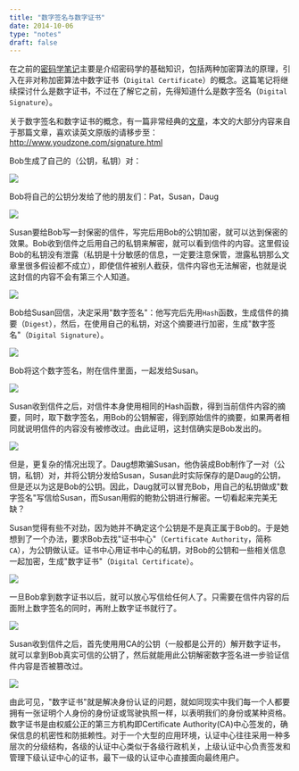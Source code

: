 ```yaml
---
title: "数字签名与数字证书"
date: 2014-10-06
type: "notes"
draft: false
---
```


在之前的[密码学笔记](/notes/the_basic_of_cryptology/)主要是介绍密码学的基础知识，包括两种加密算法的原理，引入在非对称加密算法中数字证书（`Digital Certificate`）的概念。这篇笔记将继续探讨什么是数字证书，不过在了解它之前，先得知道什么是数字签名（`Digital Signature`）。

关于数字签名和数字证书的概念，有一篇非常经典的[文章](http://www.youdzone.com/signature.html)，本文的大部分内容来自于那篇文章，喜欢读英文原版的请移步至：http://www.youdzone.com/signature.html

Bob生成了自己的（公钥，私钥）对：

![](https://i.loli.net/2019/03/23/5c95cfd7841f4.jpg)

Bob将自己的公钥分发给了他的朋友们：Pat，Susan，Daug

![](https://i.loli.net/2019/03/23/5c95d0f1adeff.jpg)

Susan要给Bob写一封保密的信件，写完后用Bob的公钥加密，就可以达到保密的效果。Bob收到信件之后用自己的私钥来解密，就可以看到信件的内容。这里假设Bob的私钥没有泄露（私钥是十分敏感的信息，一定要注意保管，泄露私钥那么文章里很多假设都不成立），即使信件被别人截获，信件内容也无法解密，也就是说这封信的内容不会有第三个人知道。

![](https://i.loli.net/2019/03/23/5c95d3352a7f9.jpg)

Bob给Susan回信，决定采用"数字签名"：他写完后先用`Hash`函数，生成信件的摘要（`Digest`），然后，在使用自己的私钥，对这个摘要进行加密，生成"数字签名"（`Digital Signature`）。

![](https://i.loli.net/2019/03/23/5c95d65747d40.jpg)

Bob将这个数字签名，附在信件里面，一起发给Susan。

![](https://i.loli.net/2019/03/23/5c95d7cdc5aef.jpg)

Susan收到信件之后，对信件本身使用相同的Hash函数，得到当前信件内容的摘要，同时，取下数字签名，用Bob的公钥解密，得到原始信件的摘要，如果两者相同就说明信件的内容没有被修改过。由此证明，这封信确实是Bob发出的。

![](https://i.loli.net/2019/03/23/5c95d918bc449.jpg)

但是，更复杂的情况出现了。Daug想欺骗Susan，他伪装成Bob制作了一对（公钥，私钥）对，并将公钥分发给Susan，Susan此时实际保存的是Daug的公钥，但是还以为这是Bob的公钥。因此，Daug就可以冒充Bob，用自己的私钥做成"数字签名"写信给Susan，而Susan用假的鲍勃公钥进行解密。一切看起来完美无缺？

Susan觉得有些不对劲，因为她并不确定这个公钥是不是真正属于Bob的。于是她想到了一个办法，要求Bob去找"证书中心"（`Certificate Authority`，简称`CA`），为公钥做认证。证书中心用证书中心的私钥，对Bob的公钥和一些相关信息一起加密，生成"数字证书"（`Digital Certificate`）。

![](https://i.loli.net/2019/03/23/5c95dfc7469c0.jpg)

一旦Bob拿到数字证书以后，就可以放心写信给任何人了。只需要在信件内容的后面附上数字签名的同时，再附上数字证书就行了。

![](https://i.loli.net/2019/03/23/5c95e18263aa6.jpg)


Susan收到信件之后，首先使用用CA的公钥（一般都是公开的）解开数字证书，就可以拿到Bob真实可信的公钥了，然后就能用此公钥解密数字签名进一步验证信件内容是否被篡改过。

![](https://i.loli.net/2019/03/23/5c95e35088808.jpg)


由此可见，"数字证书"就是解决身份认证的问题，就如同现实中我们每一个人都要拥有一张证明个人身份的身份证或驾驶执照一样，以表明我们的身份或某种资格。数字证书是由权威公正的第三方机构即Certificate Authority(CA)中心签发的，确保信息的机密性和防抵赖性。对于一个大型的应用环境，认证中心往往采用一种多层次的分级结构，各级的认证中心类似于各级行政机关，上级认证中心负责签发和管理下级认证中心的证书，最下一级的认证中心直接面向最终用户。
